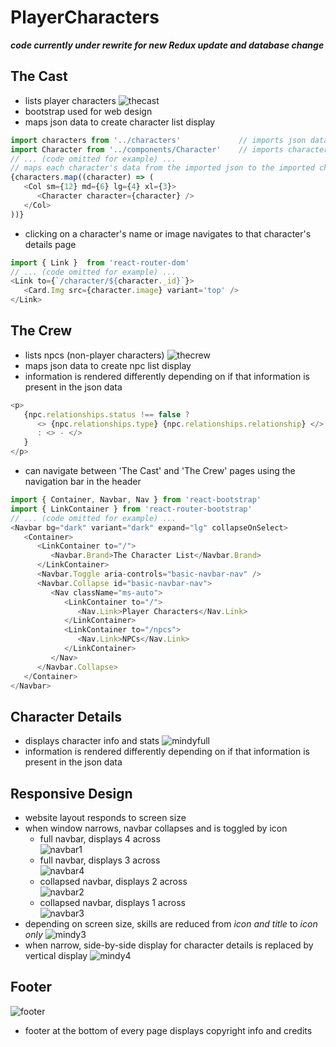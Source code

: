 # PlayerCharacters

**_code currently under rewrite for new Redux update and database change_**


## The Cast
- lists player characters
![thecast](https://user-images.githubusercontent.com/47723396/184944208-5b5ba222-2c49-433e-9c02-92d41e357d91.JPG)
- bootstrap used for web design
- maps json data to create character list display
```js
import characters from '../characters'             // imports json data
import Character from '../components/Character'    // imports character component used to display character info
// ... (code omitted for example) ...
// maps each character's data from the imported json to the imported character component: creates the list of characters
{characters.map((character) => (
   <Col sm={12} md={6} lg={4} xl={3}>
      <Character character={character} />
   </Col>
))}
```
- clicking on a character's name or image navigates to that character's details page
```js
import { Link }  from 'react-router-dom'
// ... (code omitted for example) ...
<Link to={`/character/${character._id}`}>
   <Card.Img src={character.image} variant='top' />
</Link>
```

## The Crew
- lists npcs (non-player characters)
![thecrew](https://user-images.githubusercontent.com/47723396/184944022-c35ae0d7-50ac-4fe2-853c-113d66fd3614.JPG)   
- maps json data to create npc list display
- information is rendered differently depending on if that information is present in the json data
```js
<p>
   {npc.relationships.status !== false ? 
      <> {npc.relationships.type} {npc.relationships.relationship} </>
      : <> - </>
   }
</p>
```
- can navigate between 'The Cast' and 'The Crew' pages using the navigation bar in the header
```js
import { Container, Navbar, Nav } from 'react-bootstrap'
import { LinkContainer } from 'react-router-bootstrap'
// ... (code omitted for example) ...
<Navbar bg="dark" variant="dark" expand="lg" collapseOnSelect>
   <Container>
      <LinkContainer to="/">
         <Navbar.Brand>The Character List</Navbar.Brand>
      </LinkContainer>
      <Navbar.Toggle aria-controls="basic-navbar-nav" />
      <Navbar.Collapse id="basic-navbar-nav">
         <Nav className="ms-auto">
            <LinkContainer to="/">
               <Nav.Link>Player Characters</Nav.Link>
            </LinkContainer>
            <LinkContainer to="/npcs">
               <Nav.Link>NPCs</Nav.Link>
            </LinkContainer>
         </Nav>
      </Navbar.Collapse>
   </Container>
</Navbar>
```
## Character Details
- displays character info and stats
![mindyfull](https://user-images.githubusercontent.com/47723396/184939321-8c0f8c33-65dd-4da1-8030-84b7e2044567.JPG)
- information is rendered differently depending on if that information is present in the json data

## Responsive Design
- website layout responds to screen size
- when window narrows, navbar collapses and is toggled by icon   
  * full navbar, displays 4 across   
![navbar1](https://user-images.githubusercontent.com/47723396/184942060-f50f7025-86ee-4983-adf1-2c8dea64e044.JPG)   
  * full navbar, displays 3 across   
![navbar4](https://user-images.githubusercontent.com/47723396/184943632-a9ff4aac-ddfd-4c40-ac3c-69eba9f732b3.JPG)   
  * collapsed navbar, displays 2 across   
![navbar2](https://user-images.githubusercontent.com/47723396/184942067-271498e1-7061-4f0b-987c-d55e43a75356.JPG)   
  * collapsed navbar, displays 1 across   
![navbar3](https://user-images.githubusercontent.com/47723396/184942077-cc3dabb1-0116-43a7-9e89-89e3028c94c1.JPG)   
- depending on screen size, skills are reduced from *icon and title* to *icon only*
![mindy3](https://user-images.githubusercontent.com/47723396/184939889-9d7f00bd-2dcf-4dbf-b22f-17a7e16eb543.JPG)
- when narrow, side-by-side display for character details is replaced by vertical display
![mindy4](https://user-images.githubusercontent.com/47723396/184939899-46098359-f627-44f4-8bf2-87ab80fff50c.JPG)

## Footer
![footer](https://user-images.githubusercontent.com/47723396/184943358-eee4608b-3183-4d8f-9260-3d376dbb2ef6.JPG)
- footer at the bottom of every page displays copyright info and credits
